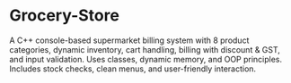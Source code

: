 # Grocery-Store
A C++ console-based supermarket billing system with 8 product categories, dynamic inventory, cart handling, billing with discount &amp; GST, and input validation. Uses classes, dynamic memory, and OOP principles. Includes stock checks, clean menus, and user-friendly interaction.

